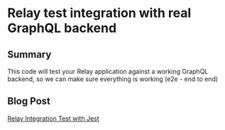 # Relay test integration with real GraphQL backend

## Summary
This code will test your Relay application against a working GraphQL backend, so we can make sure everything is working (e2e - end to end)

## Blog Post
[Relay Integration Test with Jest](https://medium.com/entria/relay-integration-test-with-jest-71236fb36d44#.ghhvvbbvl)
